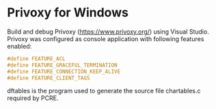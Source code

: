# Privoxy for Windows
Build and debug Privoxy (<https://www.privoxy.org/>) using Visual Studio. Privoxy was configured as console application with following features enabled:
```C
#define FEATURE_ACL
#define FEATURE_GRACEFUL_TERMINATION
#define FEATURE_CONNECTION_KEEP_ALIVE
#define FEATURE_CLIENT_TAGS
```

dftables is the program used to generate the source file chartables.c required by PCRE.
